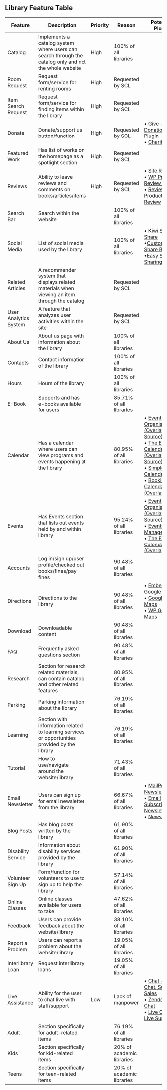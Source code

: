 ## Library Feature Table

Feature | Description | Priority | Reason | Potential Plugin
--- | --- | --- | --- | ---
Catalog | Implements a catalog system where users can search through the catalog only and not the whole website | High | 100% of all libraries |
Room Request | Request form/service for renting rooms | High | Requested by SCL |
Item Search Request | Request form/service for finding items within the library | High | Requested by SCL |
Donate | Donate/support us button/function | High | Requested by SCL | &bull; [Give - Donation Plugin](https://wordpress.org/plugins/give/)<br/>&bull; [Charitable](https://wordpress.org/plugins/charitable/)
Featured Work | Has list of works on the homepage as a spotlight section | High | Requested by SCL |
Reviews | Ability to leave reviews and comments on books/articles/items | High | Requested by SCL | &bull; [Site Reviews](https://wordpress.org/plugins/site-reviews/)<br/>&bull; [WP Product Review Lite](https://wordpress.org/plugins/wp-product-review/)<br/>&bull; [Review & Product Review](https://wordpress.org/plugins/review-builder/)
Search Bar | Search within the website | | 100% of all libraries |
Social Media | List of social media used by the library | | 100% of all libraries |&bull; [Kiwi Social Share](https://wordpress.org/plugins/kiwi-social-share/)<br/>&bull;[Custom Share Button](https://wordpress.org/plugins/custom-share-buttons-with-floating-sidebar/)<br/>&bull;[Easy Social Sharing](https://wordpress.org/plugins/easy-social-sharing/)
Related Articles | A recommender system that displays related materials when viewing an item through the catalog | | Requested by SCL |
User Analytics System | A feature that analyzes user activities within the site | | Requested by SCL |
About Us | About us page with information about the library | | 100% of all libraries |
Contacts | Contact information of the library | | 100% of all libraries |
Hours | Hours of the library | | 100% of all libraries |
E-Book | Supports and has e-books available for users | | 85.71% of all libraries |
Calendar | Has a calendar where users can view programs and events happening at the library | | 80.95% of all libraries | &bull; [Event Organiser (Overlap/Open Source)](https://wp-event-organiser.com/)<br/>&bull; [The Events Calendar (Overlap/Open Source)](https://wordpress.org/plugins/the-events-calendar/)<br/>&bull; [Simple Calendar](https://wordpress.org/plugins/google-calendar-events/)<br/>&bull; [Booking Calendar (Overlap)](https://wordpress.org/plugins/booking/)
Events | Has Events section that lists out events held by and within library | | 95.24% of all libraries | &bull; [Event Organiser (Overlap/Open Source)](https://wp-event-organiser.com/)<br/>&bull; [Events Manager](https://wordpress.org/plugins/events-manager/)<br/>&bull; [The Events Calendar (Overlap)](https://wordpress.org/plugins/the-events-calendar/)
Accounts | Log in/sign up/user profile/checked out books/fines/pay fines | | 90.48% of all libraries |
Directions | Directions to the library | | 90.48% of all libraries | &bull; [Embed Google Maps](https://wordpress.org/plugins/embed-google-map/)<br/>&bull; [Google Maps](https://en.support.wordpress.com/google-maps/)<br/>&bull; [WP Google Maps](https://wordpress.org/plugins/wp-google-maps/)
Download | Downloadable content | | 90.48% of all libraries |
FAQ | Frequently asked questions section | | 90.48% of all libraries |
Research | Section for research related materials, can contain catalog and other related features | | 80.95% of all libraries |
Parking | Parking information about the library | | 76.19% of all libraries |
Learning | Section with information related to learning services or opportunities provided by the library | | 76.19% of all libraries |
Tutorial | How to use/navigate around the website/library | | 71.43% of all libraries |
Email Newsletter | Users can sign up for email newsletter from the library | | 66.67% of all libraries | &bull; [MailPoet Newsletters](https://wordpress.org/plugins/mailpoet/)<br/>&bull; [Email Subscribers & Newsletters](https://wordpress.org/plugins/email-subscribers/)<br/>&bull; [Newsletters](https://wordpress.org/plugins/newsletters-lite/)
Blog Posts | Has blog posts written by the library | | 61.90% of all libraries |
Disability Service | Information about disability services provided by the library | | 61.90% of all libraries |
Volunteer Sign Up | Form/function for volunteers to use to sign up to help the library | | 57.14% of all libraries |
Online Classes | Online classes available for users to take | | 47.62% of all libraries |
Feedback | Users can provide feedback about the website/library | | 38.10% of all libraries |
Report a Problem | Users can report a problem about the website/library | | 19.05% of all libraries |
Interlibrary Loan | Request interlibrary loans | | 19.05% of all libraries |
Live Assistance | Ability for the user to chat live with staff/support | Low | Lack of manpower | &bull; [Chat - Live Chat, Support, Sales](https://wordpress.org/plugins/chats/)<br/>&bull; [Zendesk Chat](https://wordpress.org/plugins/zopim-live-chat/)<br/>&bull; [Live Chat - Live Support](https://wordpress.org/plugins/onwebchat/)
Adult | Section specifically for adult-related items | | 76.19% of all libraries |
Kids | Section specifically for kid-related items | | 20% of academic libraries |
Teens | Section specifically for teen-related items | | 20% of academic libraries |
